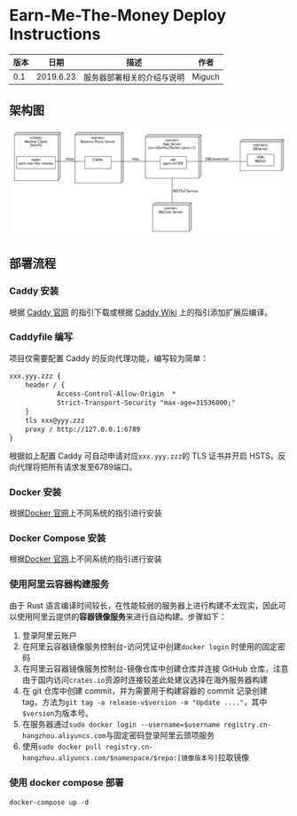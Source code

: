 # Earn-Me-The-Money Deploy Instructions

| 版本 | 日期      | 描述                       | 作者   |
| ---- | --------- | -------------------------- | ------ |
| 0.1  | 2019.6.23 | 服务器部署相关的介绍与说明 | Miguch |

## 架构图

![](deploy-structure.png)

## 部署流程

### Caddy 安装

根据 [Caddy 官网](https://caddyserver.com/download) 的指引下载或根据 [Caddy Wiki](https://github.com/mholt/caddy/wiki/Plugging-in-Plugins-Yourself) 上的指引添加扩展后编译。

### Caddyfile 编写

项目仅需要配置 Caddy 的反向代理功能，编写较为简单：

```caddyfile
xxx.yyy.zzz {
	header / {
    		Access-Control-Allow-Origin  *
    		Strict-Transport-Security "max-age=31536000;"
	}
	tls xxx@yyy.zzz
	proxy / http://127.0.0.1:6789
}
```

根据如上配置 Caddy 可自动申请对应`xxx.yyy.zzz`的 TLS 证书并开启 HSTS。反向代理将把所有请求发至6789端口。

### Docker 安装

根据[Docker 官网](https://docs.docker.com/install/linux/docker-ce/ubuntu/)上不同系统的指引进行安装

### Docker Compose 安装

根据[Docker 官网](https://docs.docker.com/compose/install/)上不同系统的指引进行安装

### 使用阿里云容器构建服务

由于 Rust 语言编译时间较长，在性能较弱的服务器上进行构建不太现实，因此可以使用阿里云提供的**容器镜像服务**来进行自动构建。步骤如下：

1. 登录阿里云账户
2. 在阿里云容器镜像服务控制台-访问凭证中创建`docker login` 时使用的固定密码
3. 在阿里云容器镜像服务控制台-镜像仓库中创建仓库并连接 GitHub 仓库，注意由于国内访问`crates.io`资源时连接较差此处建议选择在海外服务器构建
4. 在 git 仓库中创建 commit，并为需要用于构建容器的 commit 记录创建 tag，方法为`git tag -a release-v$version -m "Update ...."`，其中`$version`为版本号。
5. 在服务器通过`sudo docker login --username=$username registry.cn-hangzhou.aliyuncs.com`与固定密码登录阿里云颈项服务
6. 使用`sudo docker pull registry.cn-hangzhou.aliyuncs.com/$namespace/$repo:[镜像版本号]`拉取镜像

### 使用 docker compose 部署

```shell
docker-compose up -d
```

